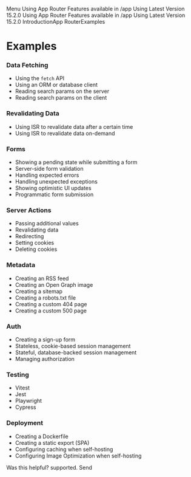 Menu
Using App Router
Features available in /app
Using Latest Version
15.2.0
Using App Router
Features available in /app
Using Latest Version
15.2.0
IntroductionApp RouterExamples
# Examples
### Data Fetching
  * Using the `fetch` API
  * Using an ORM or database client
  * Reading search params on the server
  * Reading search params on the client


### Revalidating Data
  * Using ISR to revalidate data after a certain time
  * Using ISR to revalidate data on-demand


### Forms
  * Showing a pending state while submitting a form
  * Server-side form validation
  * Handling expected errors
  * Handling unexpected exceptions
  * Showing optimistic UI updates
  * Programmatic form submission


### Server Actions
  * Passing additional values
  * Revalidating data
  * Redirecting
  * Setting cookies
  * Deleting cookies


### Metadata
  * Creating an RSS feed
  * Creating an Open Graph image
  * Creating a sitemap
  * Creating a robots.txt file
  * Creating a custom 404 page
  * Creating a custom 500 page


### Auth
  * Creating a sign-up form
  * Stateless, cookie-based session management
  * Stateful, database-backed session management
  * Managing authorization


### Testing
  * Vitest
  * Jest
  * Playwright
  * Cypress


### Deployment
  * Creating a Dockerfile
  * Creating a static export (SPA)
  * Configuring caching when self-hosting
  * Configuring Image Optimization when self-hosting


Was this helpful?
supported.
Send
